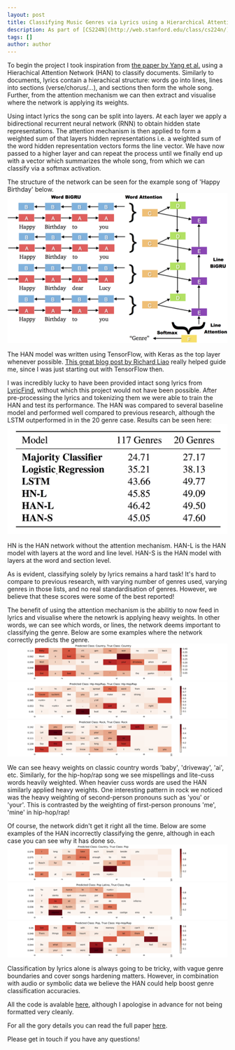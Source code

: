 ```yaml
---
layout: post
title: Classifying Music Genres via Lyrics using a Hierarchical Attention Network
description: As part of [CS224N](http://web.stanford.edu/class/cs224n/) here at [Stanford](https://www.stanford.edu/) I began learning about the various uses of deep learning in natural language processing. As part of this course, I decided to begin a project to try and classify music genre using lyrics only which has typically been a tough problem in the music information retrieval (MIR) field. At the culmination of the course I was so invested in the course that I continued working on it and eventually published this research in ISMIR 2017, held in Suzhou, China.
tags: []
author: author
---
```

To begin the project I took inspiration from [the paper by Yang et al.](http://www.aclweb.org/anthology/N16-1174) using a Hierachical Attention Network (HAN) to classify documents. Similarly to documents, lyrics contain a hierachical structure: words go into lines, lines into sections (verse/chorus/...), and sections then form the whole song. Further, from the attention mechanism we can then extract and visualise where the network is applying its weights.

Using intact lyrics the song can be split into layers. At each layer we apply a bidirectional recurrent neural network (RNN) to obtain hidden state representations. The attention mechanism is then applied to form a weighted sum of that layers hidden representations i.e. a weighted sum of the word hidden representation vectors forms the line vector. We have now passed to a higher layer and can repeat the process until we finally end up with a vector which summarizes the whole song, from which we can classify via a softmax activation.

The structure of the network can be seen for the example song of 'Happy Birthday' below.
![HAN Architecture](/assets/img/lyricsHAN/network_image.png)

The HAN model was written using TensorFlow, with Keras as the top layer whenever possible. [This great blog post by Richard Liao](https://richliao.github.io/supervised/classification/2016/12/26/textclassifier-HATN/) really helped guide me, since I was just starting out with TensorFlow then.

I was incredibly lucky to have been provided intact song lyrics from [LyricFind](http://www.lyricfind.com/), without which this project would not have been possible. After pre-processing the lyrics and tokenizing them we were able to train the HAN and test its performance. The HAN was compared to several baseline model and performed well compared to previous research, although the LSTM outperformed in in the 20 genre case. Results can be seen here:
![HAN results](/assets/img/lyricsHAN/results.png)

HN is the HAN network without the attention mechanism. HAN-L is the HAN model with layers at the word and line level. HAN-S is the HAN model with layers at the word and section level.

As is evident, classifying solely by lyrics remains a hard task! It's hard to compare to previous research, with varying number of genres used, varying genres in those lists, and no real standardisation of genres. However, we believe that these scores were some of the best reported!

The benefit of using the attention mechanism is the abilitiy to now feed in lyrics and visualise where the netowrk is applying heavy weights. In other words, we can see which words, or lines, the network deems important to classifying the genre. Below are some examples where the network correctly predicts the genre.
![HAN results](/assets/img/lyricsHAN/country_example.png)
![HAN results](/assets/img/lyricsHAN/rap_example.png)
![HAN results](/assets/img/lyricsHAN/rock_example.png)

We can see heavy weights on classic country words 'baby', 'driveway', 'ai', etc. Similarly, for the hip-hop/rap song we see mispellings and lite-cuss words heavily weighted. When heavier cuss words are used the HAN similarly applied heavy weights. One interesting pattern in rock we noticed was the heavy weighting of second-person pronouns such as 'you' or 'your'. This is contrasted by the weighting of first-person pronouns 'me', 'mine' in hip-hop/rap!

Of course, the network didn't get it right all the time. Below are some examples of the HAN incorrectly classifying the genre, although in each case you can see why it has done so.
![HAN results](/assets/img/lyricsHAN/popwrong_country_example.png)
![HAN results](/assets/img/lyricsHAN/popwrong_example.png)
![HAN results](/assets/img/lyricsHAN/rapwrong_pop_example.png)

Classification by lyrics alone is always going to be tricky, with vague genre boundaries and cover songs hardening matters. However, in combination with audio or symbolic data we believe the HAN could help boost genre classification accuracies. 

All the code is avalable [here](https://github.com/alexTsaptsinos/lyricsHAN), although I apologise in advance for not being formatted very cleanly.

For all the gory details you can read the full paper [here](https://alextsaptsinos.github.io/papers/lyricspaper.pdf).

Please get in touch if you have any questions!

